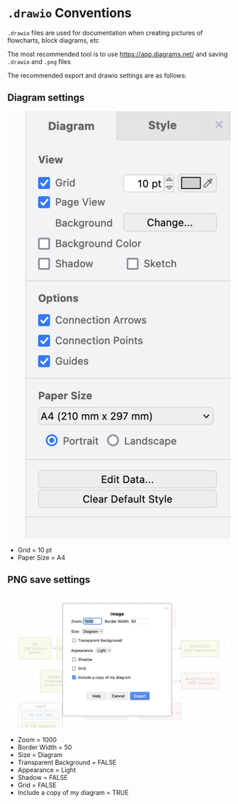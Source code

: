 # `.drawio` Conventions

`.drawio` files are used for documentation when creating pictures of flowcharts, block diagrams, etc

The most recommended tool is to use https://app.diagrams.net/ and saving `.drawio` and `.png` files

The recommended export and drawio settings are as follows:

## Diagram settings

![drawio_document.png](pictures%2Fdrawio_document.png)

- Grid = 10 pt
- Paper Size = A4

## PNG save settings

![drawio_png_save_settings.png](pictures%2Fdrawio_png_save_settings.png)

- Zoom = 1000
- Border Width = 50
- Size = Diagram
- Transparent Background = FALSE
- Appearance = Light
- Shadow = FALSE
- Grid = FALSE
- Include a copy of my diagram = TRUE
